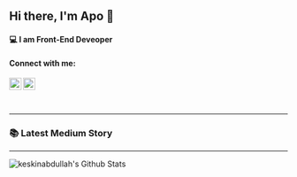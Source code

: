 

## Hi there, I'm Apo 👋


#### 💻  I am Front-End Deveoper

#### Connect with me:

[<img align="left" alt="keskinabdullah | LinkedIn" width="22px" src="https://www.svgrepo.com/show/448234/linkedin.svg" />][linkedin]
[<img align="left" alt="keskinabdullah | Twitter" width="22px" src="https://www.svgrepo.com/show/475689/twitter-color.svg" />][twitter]

<br />
<br />
<br />

---

### 📚 Latest Medium Story
<!-- MEDIUM-STORY-LIST:START -->
<!-- MEDIUM-STORY-LIST:END -->

---

<img align="left" alt="keskinabdullah's Github Stats" src="https://github-readme-stats.vercel.app/api?username=keskinabdullah&show_icons=true&hide_border=true" />

[twitter]: https://twitter.com/_akbasmert
[linkedin]:https://www.linkedin.com/in/abdullah-keskin-ba422421a/
